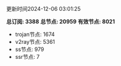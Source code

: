 更新时间2024-12-06 03:01:25

**总订阅: 3388**
**总节点: 20959**
**有效节点: 8021**
- trojan节点: 1674
- v2ray节点: 5361
- ss节点: 979
- ssr节点: 7
